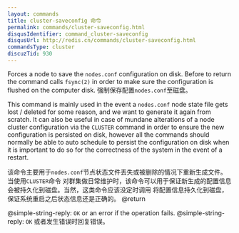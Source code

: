 ```yaml
---
layout: commands
title: cluster-saveconfig 命令
permalink: commands/cluster-saveconfig.html
disqusIdentifier: command_cluster-saveconfig
disqusUrl: http://redis.cn/commands/cluster-saveconfig.html
commandsType: cluster
discuzTid: 930
---
```


Forces a node to save the `nodes.conf` configuration on disk. Before to return
the command calls `fsync(2)` in order to make sure the configuration is
flushed on the computer disk.
强制保存配置`nodes.conf`至磁盘。

This command is mainly used in the event a `nodes.conf` node state file
gets lost / deleted for some reason, and we want to generate it again from
scratch. It can also be useful in case of mundane alterations of a node cluster
configuration via the `CLUSTER` command in order to ensure the new configuration
is persisted on disk, however all the commands should normally be able to
auto schedule to persist the configuration on disk when it is important
to do so for the correctness of the system in the event of a restart.

该命令主要用于`nodes.conf`节点状态文件丢失或被删除的情况下重新生成文件。当使用`CLUSTER`命令
对群集做日常维护时，该命令可以用于保证新生成的配置信息会被持久化到磁盘。当然，这类命令应该没定时调用
将配置信息持久化到磁盘，保证系统重启之后状态信息还是正确的。
@return

@simple-string-reply: `OK` or an error if the operation fails.
@simple-string-reply: `OK` 或者发生错误时回复错误。